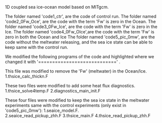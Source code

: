 1D coupled sea ice-ocean model based on MITgcm.

The folder named 'code1_ctr',     are the code of control run.
The folder named 'code2_0Fw_Oce', are the code with the term 'Fw' is zero in the Ocean.
The folder named 'code3_0Fw_Ice', are the code with the term 'Fw' is zero in the Ice.
The folder named 'code4_0Fw_OIce',are the code with the term 'Fw' is zero in both the Ocean and Ice
The folder named 'code5_pic_0mw', are the code without the meltwater releasing, and the sea ice state can be able to keep same with the control run.


We modified the following programs of the code and highlighted where we changed it with '============================' .

This file was modified to remove the 'Fw' (meltwater) in the Ocean/Ice.
1.thsice_calc_thickn.F

These two files were modified to add some heat flux diagnostics.
1.thsice_solve4temp.F
2.diagnostics_main_init.F

These four files were modified to keep the sea ice state in the meltwater experiments same with the control experiments (only exist in 'code5_pic_0mw'):
1.seaice_model.F.           
2.seaice_read_pickup_zhh.F
3.thsice_main.F
4.thsice_read_pickup_zhh.F
